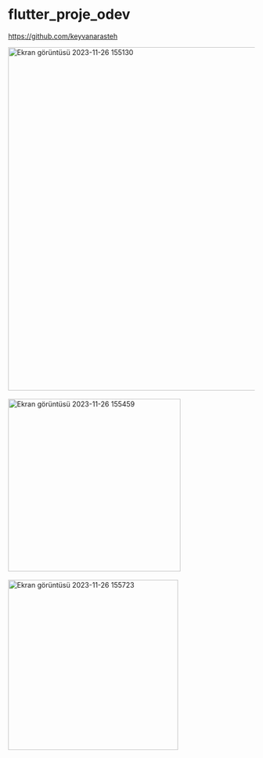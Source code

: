 # flutter_proje_odev

https://github.com/keyvanarasteh

<img width="700" alt="Ekran görüntüsü 2023-11-26 155130" src="https://github.com/serapgunes/flutter_proje_odev/assets/143429870/f2262123-2b27-4d89-b9c5-6232db6bdff7">
<br>
<br>
<img width="352" alt="Ekran görüntüsü 2023-11-26 155459" src="https://github.com/serapgunes/flutter_proje_odev/assets/143429870/255ca3cf-b585-4a53-b12e-f93bfaac40f2">
<br>
<br>
<img width="347" alt="Ekran görüntüsü 2023-11-26 155723" src="https://github.com/serapgunes/flutter_proje_odev/assets/143429870/0945e703-4886-490a-a54b-ce6af6950e2f">
